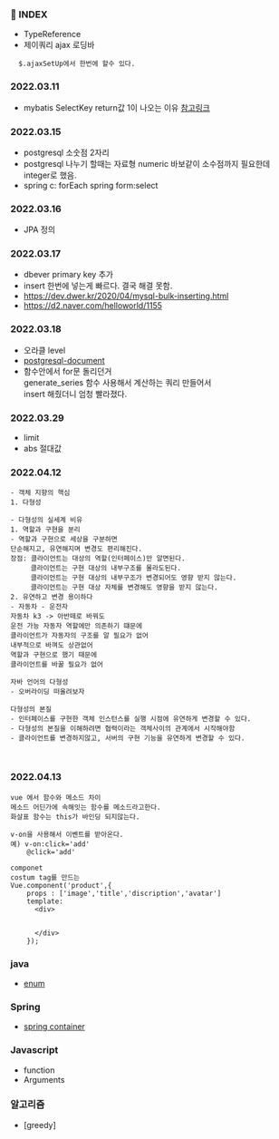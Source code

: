 ### 📘 INDEX



- TypeReference
- 제이쿼리 ajax 로딩바
```
  $.ajaxSetUp에서 한번에 할수 있다.
 ```

### 2022.03.11
- mybatis SelectKey return값 1이 나오는 이유
  [참고링크](https://velog.io/@ctp102/mybatis-selectKey-return%EA%B0%92%EC%9D%B4-1%EC%9D%B4-%EA%B3%84%EC%86%8D-%EB%82%98%EC%98%A4%EB%8A%94-%EC%9D%B4%EC%9C%A0)

### 2022.03.15
- postgresql 소숫점 2자리
- postgresql 나누기 할때는 자료형 numeric 바보같이 소수점까지 필요한데 integer로 했음.
- spring c: forEach spring form:select

### 2022.03.16
- JPA 정의 

### 2022.03.17
- dbever primary key 추가 
- insert 한번에 넣는게 빠르다. 결국 해결 못함. 
- https://dev.dwer.kr/2020/04/mysql-bulk-inserting.html
- https://d2.naver.com/helloworld/1155

### 2022.03.18
- 오라클 level
- [postgresql-document](https://www.postgresql.org/files/documentation/pdf/10/postgresql-10-A4.pdf)
- 함수안에서 for문 돌리던거   
  generate_series 함수 사용해서 계산하는 쿼리 만들어서   
  insert 해줬더니 엄청 빨라졌다.

### 2022.03.29
- limit
- abs 절대값 
### 2022.04.12
```
- 객체 지향의 핵심 
1. 다형성

- 다형성의 실세계 비유
1. 역할과 구현을 분리 
- 역할과 구현으로 세상을 구분하면
단순해지고, 유연해지며 변경도 편리해진다.
장점: 클라이언트는 대상의 역할(인터페이스)만 알면된다.
     클라이언트는 구현 대상의 내부구조를 몰라도된다.
     클라이언트는 구현 대상의 내부구조가 변경되어도 영향 받지 않는다.
     클라이언트는 구현 대상 자체를 변경해도 영향을 받지 않는다.
2. 유연하고 변경 용이하다
- 자동차 - 운전자 
자동차 k3 -> 아반떼로 바꿔도
운전 가능 자동자 역할에만 의존하기 떄문에
클라이언트가 자동자의 구조를 알 필요가 없어
내부적으로 바껴도 상관없어 
역할과 구현으로 했기 때문에 
클라이언트를 바꿀 필요가 없어

자바 언어의 다형성
- 오버라이딩 떠올려보자

다형성의 본질
- 인터페이스를 구현한 객체 인스턴스를 실행 시점에 유연하게 변경할 수 있다.
- 다형성의 본질을 이해하려면 협력이라는 객체사이의 관계에서 시작해야함
- 클라이언트를 변경하지않고, 서버의 구현 기능을 유연하게 변경할 수 있다.



```
### 2022.04.13
```
vue 에서 함수와 메소드 차이
메소드 어딘가에 속해잇는 함수를 메소드라고한다.
화살표 함수는 this가 바인딩 되지않는다.

v-on을 사용해서 이벤트를 받아온다.
예) v-on:click='add'
    @click='add'

componet 
costum tag를 만드는
Vue.component('product',{
    props : ['image','title','discription','avatar']
    template:
      <div>
      
      
      </div>
    });

```





### java
- [enum](https://github.com/ilfm/TIL/blob/master/java/enum.md)
### Spring
 - [spring container](https://github.com/ilfm/TIL/blob/master/spring/spring-container.md)
### Javascript
 - function 
 - Arguments
### 알고리즘
 - [greedy]
